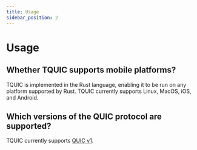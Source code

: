 ```yaml
---
title: Usage
sidebar_position: 2
---
```


# Usage


## Whether TQUIC supports mobile platforms?

TQUIC is implemented in the Rust language, enabling it to be run on any platform supported by Rust. TQUIC currently supports Linux, MacOS, iOS, and Android.


## Which versions of the QUIC protocol are supported?

TQUIC currently supports [QUIC v1](https://datatracker.ietf.org/doc/html/rfc9000).

